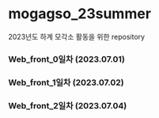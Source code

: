 # mogagso_23summer
2023년도 하계 모각소 활동을 위한 repository

### Web_front_0일차 (2023.07.01)
### Web_front_1일차 (2023.07.02)
### Web_front_2일차 (2023.07.04)